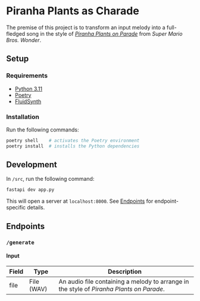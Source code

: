 # Piranha Plants as Charade

The premise of this project is to transform an input melody into a full-fledged song in the style of [*Piranha Plants on Parade*](https://www.youtube.com/watch?v=3EkzTUPoWMU) from *Super Mario Bros. Wonder*.

## Setup

### Requirements

- [Python 3.11](https://www.python.org/downloads/)
- [Poetry](https://python-poetry.org/docs/#installation)
- [FluidSynth](https://github.com/FluidSynth/fluidsynth/wiki/Download)

### Installation

Run the following commands:
```sh
poetry shell    # activates the Poetry environment
poetry install  # installs the Python dependencies
```

## Development

In `/src`, run the following command:
```sh
fastapi dev app.py
```
This will open a server at `localhost:8000`. See [Endpoints](#endpoints) for endpoint-specific details.

## Endpoints

### `/generate`

#### Input

| Field | Type       | Description                                                                              |
| ----- | ---------- | ---------------------------------------------------------------------------------------- |
| file  | File (WAV) | An audio file containing a melody to arrange in the style of _Piranha Plants on Parade_. |
